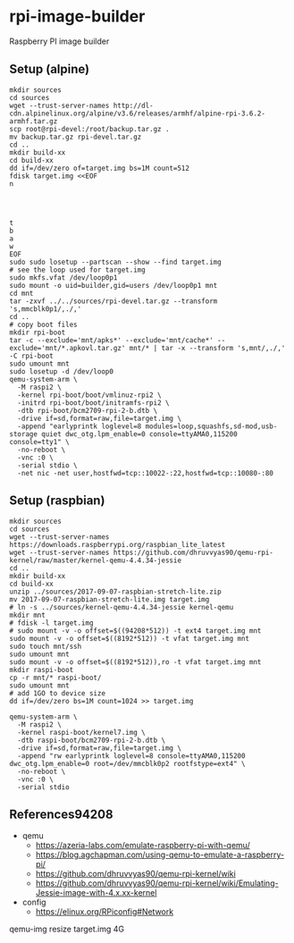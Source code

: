 # rpi-image-builder
Raspberry PI image builder

## Setup (alpine)
```
mkdir sources
cd sources
wget --trust-server-names http://dl-cdn.alpinelinux.org/alpine/v3.6/releases/armhf/alpine-rpi-3.6.2-armhf.tar.gz
scp root@rpi-devel:/root/backup.tar.gz .
mv backup.tar.gz rpi-devel.tar.gz
cd ..
mkdir build-xx
cd build-xx
dd if=/dev/zero of=target.img bs=1M count=512
fdisk target.img <<EOF
n




t
b
a
w
EOF
sudo sudo losetup --partscan --show --find target.img
# see the loop used for target.img
sudo mkfs.vfat /dev/loop0p1
sudo mount -o uid=builder,gid=users /dev/loop0p1 mnt
cd mnt
tar -zxvf ../../sources/rpi-devel.tar.gz --transform 's,mmcblk0p1/,./,'
cd ..
# copy boot files
mkdir rpi-boot
tar -c --exclude='mnt/apks*' --exclude='mnt/cache*' --exclude='mnt/*.apkovl.tar.gz' mnt/* | tar -x --transform 's,mnt/,./,' -C rpi-boot
sudo umount mnt
sudo losetup -d /dev/loop0
qemu-system-arm \
  -M raspi2 \
  -kernel rpi-boot/boot/vmlinuz-rpi2 \
  -initrd rpi-boot/boot/initramfs-rpi2 \
  -dtb rpi-boot/bcm2709-rpi-2-b.dtb \
  -drive if=sd,format=raw,file=target.img \
  -append "earlyprintk loglevel=8 modules=loop,squashfs,sd-mod,usb-storage quiet dwc_otg.lpm_enable=0 console=ttyAMA0,115200 console=tty1" \
  -no-reboot \
  -vnc :0 \
  -serial stdio \
  -net nic -net user,hostfwd=tcp::10022-:22,hostfwd=tcp::10080-:80
```

## Setup (raspbian)
```
mkdir sources
cd sources
wget --trust-server-names https://downloads.raspberrypi.org/raspbian_lite_latest
wget --trust-server-names https://github.com/dhruvvyas90/qemu-rpi-kernel/raw/master/kernel-qemu-4.4.34-jessie
cd ..
mkdir build-xx
cd build-xx
unzip ../sources/2017-09-07-raspbian-stretch-lite.zip
mv 2017-09-07-raspbian-stretch-lite.img target.img
# ln -s ../sources/kernel-qemu-4.4.34-jessie kernel-qemu
mkdir mnt
# fdisk -l target.img
# sudo mount -v -o offset=$((94208*512)) -t ext4 target.img mnt
sudo mount -v -o offset=$((8192*512)) -t vfat target.img mnt
sudo touch mnt/ssh
sudo umount mnt
sudo mount -v -o offset=$((8192*512)),ro -t vfat target.img mnt
mkdir raspi-boot
cp -r mnt/* raspi-boot/
sudo umount mnt
# add 1GO to device size
dd if=/dev/zero bs=1M count=1024 >> target.img

qemu-system-arm \
  -M raspi2 \
  -kernel raspi-boot/kernel7.img \
  -dtb raspi-boot/bcm2709-rpi-2-b.dtb \
  -drive if=sd,format=raw,file=target.img \
  -append "rw earlyprintk loglevel=8 console=ttyAMA0,115200 dwc_otg.lpm_enable=0 root=/dev/mmcblk0p2 rootfstype=ext4" \
  -no-reboot \
  -vnc :0 \
  -serial stdio

```

## References94208
* qemu
  * https://azeria-labs.com/emulate-raspberry-pi-with-qemu/
  * https://blog.agchapman.com/using-qemu-to-emulate-a-raspberry-pi/
  * https://github.com/dhruvvyas90/qemu-rpi-kernel/wiki
  * https://github.com/dhruvvyas90/qemu-rpi-kernel/wiki/Emulating-Jessie-image-with-4.x.xx-kernel
* config
  * https://elinux.org/RPiconfig#Network

qemu-img resize target.img 4G